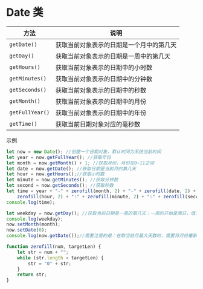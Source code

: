 # Date 类

| 方法 | 说明 |
| --- | --- |
| `getDate()` | 获取当前对象表示的日期是一个月中的第几天 |
| `getDay()` | 获取当前对象表示的日期是一周中的第几天 |
| `getHours()` | 获取当前对象表示的日期中的小时数 |
| `getMinutes()` | 获取当前对象表示的日期中的分钟数 |
| `getSeconds()` | 获取当前对象表示的日期中的秒数 |
| `getMonth()` | 获取当前对象表示的日期中的月份 |
| `getFullYear()` | 获取当前对象表示的日期中的年份 |
| `getTime()` | 获取当前日期对象对应的毫秒数 |

示例
```js
let now = new Date(); //创建一个日期对象，默认时间为系统当前时间
let year = now.getFullYear(); //获取年份
let month = now.getMonth() + 1; //获取月份，月份在0~11之间
let date = now.getDate(); //获取日期是当前月的第几天
let hour = now.getHours();//获取小时数
let minute = now.getMinutes(); //获取分钟数
let second = now.getSeconds(); //获取秒数
let time = year + "-" + zerofill(month, 2) + "-" + zerofill(date, 2) + " " +
    zerofill(hour, 2) + ":" + zerofill(minute, 2) + ":" + zerofill(second, 2);
console.log(time);

let weekday = now.getDay(); //获取当前日期是一周的第几天：一周的开始是周日，值为0
console.log(weekday);
now.setMonth(month);
now.setDate(0);
console.log(now.getDate());//需要注意的是：在取当前月最大天数时，需要将月份重新设置，日期设置为0即可

function zerofill(num, targetLen) {
    let str = num + "";
    while (str.length < targetLen) {
        str = "0" + str;
    }
    return str;
}
```